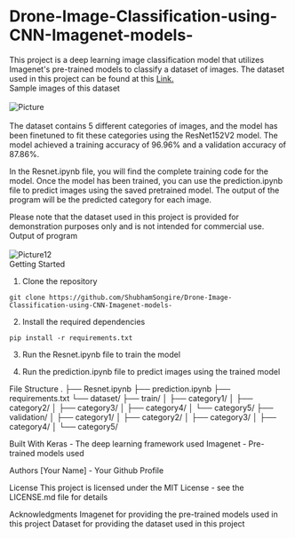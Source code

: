 # Drone-Image-Classification-using-CNN-Imagenet-models-
This project is a deep learning image classification model that utilizes Imagenet's pre-trained models to classify a dataset of images. The dataset used in this project can be found at this <a href="https://drive.google.com/drive/folders/1zglFJPmfcbVIsIg4SwchuR2fLWCZvqjP?usp=sharing"> Link. </a> <br>
Sample images of this dataset <br><br>
![Picture](https://user-images.githubusercontent.com/68246393/157185204-87534206-1da4-4a67-bb45-5a9e74c9c2d5.png) <br><br>
The dataset contains 5 different categories of images, and the model has been finetuned to fit these categories using the ResNet152V2 model. The model achieved a training accuracy of 96.96% and a validation accuracy of 87.86%.

In the Resnet.ipynb file, you will find the complete training code for the model. Once the model has been trained, you can use the prediction.ipynb file to predict images using the saved pretrained model. The output of the program will be the predicted category for each image.

Please note that the dataset used in this project is provided for demonstration purposes only and is not intended for commercial use.<br>
Output of program <br><br>
![Picture12](https://user-images.githubusercontent.com/68246393/157185712-a8b89f4d-2936-4210-843a-c455b753e76a.png) <br>
Getting Started 
1. Clone the repository <br>
``` shell
git clone https://github.com/ShubhamSongire/Drone-Image-Classification-using-CNN-Imagenet-models-
```

2. Install the required dependencies
``` shell
pip install -r requirements.txt
```

3. Run the Resnet.ipynb file to train the model

4. Run the prediction.ipynb file to predict images using the trained model

File Structure
.
├── Resnet.ipynb
├── prediction.ipynb
├── requirements.txt
└── dataset/
    ├── train/
    │   ├── category1/
    │   ├── category2/
    │   ├── category3/
    │   ├── category4/
    │   └── category5/
    ├── validation/
    │   ├── category1/
    │   ├── category2/
    │   ├── category3/
    │   ├── category4/
    │   └── category5/
    
Built With
Keras - The deep learning framework used
Imagenet - Pre-trained models used

Authors
[Your Name] - Your Github Profile

License
This project is licensed under the MIT License - see the LICENSE.md file for details

Acknowledgments
Imagenet for providing the pre-trained models used in this project
Dataset for providing the dataset used in this project
